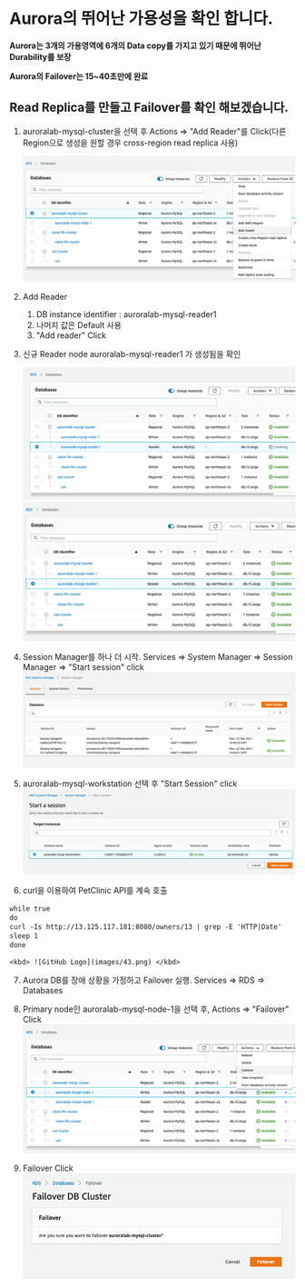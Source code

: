 # Aurora의 뛰어난 가용성을 확인 합니다.

**Aurora는 3개의 가용영역에 6개의 Data copy를 가지고 있기 때문에 뛰어난 Durability를 보장**

**Aurora의 Failover는 15~40초만에 완료**

## Read Replica를 만들고 Failover를 확인 해보겠습니다.

1.  auroralab-mysql-cluster을 선택 후 Actions => "Add Reader"를 Click(다른 Region으로 생성을 원할 경우 cross-region read replica 사용)

    <kbd> ![GitHub Logo](images/38.png) </kbd>

2.  Add Reader

    1. DB instance identifier : auroralab-mysql-reader1
    2. 나머지 값은 Default 사용
    3. "Add reader" Click

3.  신규 Reader node auroralab-mysql-reader1 가 생성됨을 확인

    <kbd> ![GitHub Logo](images/39.png) </kbd>
    <kbd> ![GitHub Logo](images/40.png) </kbd>

4.  Session Manager를 하나 더 시작. Services => System Manager => Session Manager => "Start session" click
    <kbd> ![GitHub Logo](images/41.png) </kbd>

5.  auroralab-mysql-workstation 선택 후 "Start Session" click
    <kbd> ![GitHub Logo](images/42.png) </kbd>

6.  curl을 이용하여 PetClinic API를 계속 호출

```
while true
do
curl -Is http://13.125.117.181:8080/owners/13 | grep -E 'HTTP|Date'
sleep 1
done
```

    <kbd> ![GitHub Logo](images/43.png) </kbd>

7. Aurora DB를 장애 상황을 가정하고 Failover 실행. Services => RDS => Databases

8. Primary node인 auroralab-mysql-node-1을 선택 후, Actions => "Failover" Click
   <kbd> ![GitHub Logo](images/44.png) </kbd>

9. Failover Click
   <kbd> ![GitHub Logo](images/45.png) </kbd>
